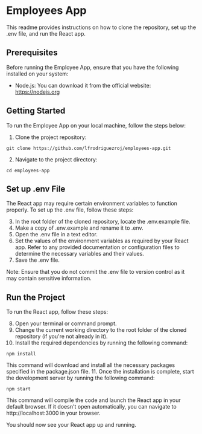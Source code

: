 # Employees App

This readme provides instructions on how to clone the repository, set up the .env file, and run the React app.

## Prerequisites

Before running the Employee App, ensure that you have the following installed on your system:

- Node.js: You can download it from the official website: https://nodejs.org

## Getting Started

To run the Employee App on your local machine, follow the steps below:

1. Clone the project repository:
```
git clone https://github.com/lfrodriguezroj/employees-app.git
```
2. Navigate to the project directory:
```
cd employees-app
```

## Set up .env File

The React app may require certain environment variables to function properly. To set up the .env file, follow these steps:

3. In the root folder of the cloned repository, locate the .env.example file.
4. Make a copy of .env.example and rename it to .env.
5. Open the .env file in a text editor.
6. Set the values of the environment variables as required by your React app. Refer to any provided documentation or configuration files to determine the necessary variables and their values.
7. Save the .env file.

Note: Ensure that you do not commit the .env file to version control as it may contain sensitive information.

## Run the Project

To run the React app, follow these steps:

8. Open your terminal or command prompt.
9. Change the current working directory to the root folder of the cloned repository (if you're not already in it).
10. Install the required dependencies by running the following command:
```
npm install
```
This command will download and install all the necessary packages specified in the package.json file.
11. Once the installation is complete, start the development server by running the following command:
```
npm start
```
This command will compile the code and launch the React app in your default browser. If it doesn't open automatically, you can navigate to http://localhost:3000 in your browser.

You should now see your React app up and running.